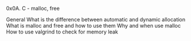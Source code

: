 0x0A. C - malloc, free

General
What is the difference between automatic and dynamic allocation
What is malloc and free and how to use them
Why and when use malloc
How to use valgrind to check for memory leak
